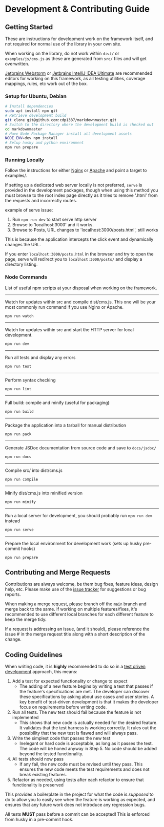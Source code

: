 # Development & Contributing Guide

## Getting Started

These are instructions for development work on the framework itself, 
and not required for normal use of the library in your own site.

When working on the library, do not work within `dist/` or `examples/js/cms.js` 
as these are generated from `src/` files and will get overwritten.

[Jetbrains Webstorm](https://www.jetbrains.com/webstorm/) or 
[Jetbrains IntelliJ IDEA Ultimate](https://www.jetbrains.com/idea/)
are recommended editors for working on this framework, as all testing utilities,
coverage mappings, rules, etc work out of the box.


### Setup for Ubuntu, Debian

```bash
# Install dependencies
sudo apt install npm git
# Retrieve development build
git clone git@github.com:cdp1337/markdownmaster.git
# Switch to the directory where the development build is checked out
cd markdownmaster
# Have Node Package Manager install all development assets
NODE_ENV=dev npm install
# Setup husky and python environment
npm run prepare
```

### Running Locally

Follow the instructions for either [Nginx](INSTALL.nginx.md) or 
[Apache](INSTALL.apache.md) and point a target to examples/.

If setting up a dedicated web server locally is not preferred, `serve` is provided
in the development packages, though when using this method you must browse to the root index
page directly as it tries to remove '.html' from the requests and incorrectly routes.

example of serve issue: 

1. Run `npm run dev` to start serve http server
2. Browse to 'localhost:3000' and it works.
3. Browse to Posts, URL changes to 'localhost:3000/posts.html', still works

This is because the application intercepts the click event and dynamically changes the URL.

If you enter `localhost:3000/posts.html` in the browser and try to open the page,
serve will redirect you to `localhost:3000/posts/` and display a directory listing.


### Node Commands

List of useful npm scripts at your disposal when working on the framework.

---

Watch for updates within src and compile dist/cms.js. 
This one will be your most commonly run command if you use Nginx or Apache.

`npm run watch`

---

Watch for updates within src and start the HTTP server for local development.

`npm run dev`

---

Run all tests and display any errors

`npm run test`

---

Perform syntax checking

`npm run lint`

---

Full build: compile and minify (useful for packaging)

`npm run build`

---

Package the application into a tarball for manual distribution

`npm run pack`

---

Generate JSDoc documentation from source code and save to `docs/jsdoc/`

`npm run docs`

---

Compile src/ into dist/cms.js

`npm run compile`

---

Minify dist/cms.js into minified version

`npm run minify`

---

Run a local server for development, you should probably run `npm run dev` instead

`npm run serve`

---

Prepare the local environment for development work (sets up husky pre-commit hooks)

`npm run prepare`


## Contributing and Merge Requests

Contributions are always welcome, be them bug fixes, feature ideas, design help, etc.
Please make use of the [issue tracker](https://github.com/cdp1337/markdownmaster/issues)
for suggestions or bug reports.

When making a merge request, please branch off the `main` branch and merge back to the same.
If working on multiple features/fixes, it's recommended to use different local branches
for each different feature to keep the merge tidy.

If a request is addressing an issue, (and it should), please reference the issue #
in the merge request title along with a short description of the change.


## Coding Guidelines

When writing code, it is **highly** recommended to do so in a 
[test driven development](https://en.wikipedia.org/wiki/Test-driven_development) 
approach, this means:

1. Add a test for expected functionality or change to expect
    * The adding of a new feature begins by writing a test that passes if the feature's 
    specifications are met. The developer can discover these specifications by asking about 
    use cases and user stories. A key benefit of test-driven development is that it makes 
    the developer focus on requirements before writing code.
2. Run all tests. The new test should fail because the feature is not implemented
    * This shows that new code is actually needed for the desired feature. 
    It validates that the test harness is working correctly. 
    It rules out the possibility that the new test is flawed and will always pass.
3. Write the simplest code that passes the new test
    * Inelegant or hard code is acceptable, as long as it passes the test. 
    The code will be honed anyway in Step 5. 
    No code should be added beyond the tested functionality.
4. All tests should now pass
    * If any fail, the new code must be revised until they pass. 
    This ensures the new code meets the test requirements and does not break existing features.
5. Refactor as needed, using tests after each refactor to ensure that functionality is preserved

This provides a boilerplate in the project for what the code is _supposed_ to do
to allow you to easily see when the feature is working as expected, and ensures that 
any future work does not introduce any regression bugs.

All tests **MUST** pass before a commit can be accepted!  This is enforced from husky
in a pre-commit hook.
